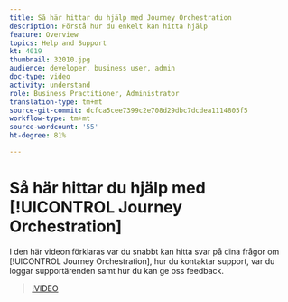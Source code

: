 ```yaml
---
title: Så här hittar du hjälp med Journey Orchestration
description: Förstå hur du enkelt kan hitta hjälp
feature: Overview
topics: Help and Support
kt: 4019
thumbnail: 32010.jpg
audience: developer, business user, admin
doc-type: video
activity: understand
role: Business Practitioner, Administrator
translation-type: tm+mt
source-git-commit: dcfca5cee7399c2e708d29dbc7dcdea1114805f5
workflow-type: tm+mt
source-wordcount: '55'
ht-degree: 81%

---
```



# Så här hittar du hjälp med [!UICONTROL Journey Orchestration]

I den här videon förklaras var du snabbt kan hitta svar på dina frågor om [!UICONTROL Journey Orchestration], hur du kontaktar support, var du loggar supportärenden samt hur du kan ge oss feedback.

>[!VIDEO](https://video.tv.adobe.com/v/32010?quality=12)
